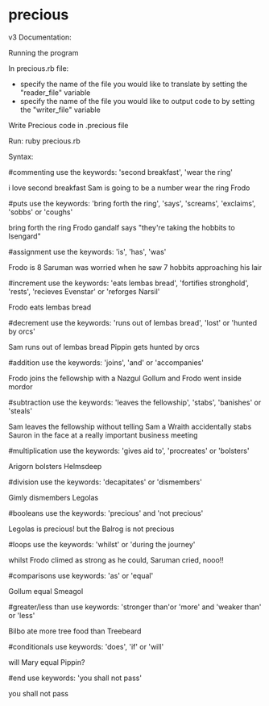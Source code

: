 # precious

v3 Documentation:

Running the program

In precious.rb file:
- specify the name of the file you would like to translate by setting the "reader_file" variable
- specify the name of the file you would like to output code to by setting the "writer_file" variable

Write Precious code in .precious file

Run: ruby precious.rb

Syntax:

#commenting
use the keywords: 'second breakfast', 'wear the ring'

i love second breakfast Sam is going to be a number
wear the ring Frodo

#puts
use the keywords: 'bring forth the ring', 'says', 'screams', 'exclaims', 'sobbs' or 'coughs'

bring forth the ring Frodo
gandalf says "they're taking the hobbits to Isengard"

#assignment
use the keywords: 'is', 'has', 'was'

Frodo is 8
Saruman was worried when he saw 7 hobbits approaching his lair

#increment
use the keywords: 'eats lembas bread', 'fortifies stronghold', 'rests', 'recieves Evenstar' or 'reforges Narsil'

Frodo eats lembas bread

#decrement
use the keywords: 'runs out of lembas bread', 'lost' or 'hunted by orcs'

Sam runs out of lembas bread
Pippin gets hunted by orcs

#addition
use the keywords: 'joins', 'and' or 'accompanies'

Frodo joins the fellowship with a Nazgul
Gollum and Frodo went inside mordor

#subtraction
use the keywords: 'leaves the fellowship', 'stabs', 'banishes' or 'steals'

Sam leaves the fellowship without telling Sam
a Wraith accidentally stabs Sauron in the face at a really important business meeting

#multiplication
use the keywords: 'gives aid to', 'procreates' or 'bolsters'

Arigorn bolsters Helmsdeep

#division
use the keywords: 'decapitates' or 'dismembers'

Gimly dismembers Legolas

#booleans
use the keywords: 'precious' and 'not precious'

Legolas is precious!
but the Balrog is not precious

#loops
use the keywords: 'whilst' or 'during the journey'

whilst Frodo climed as strong as he could, Saruman cried, nooo!!

#comparisons
use keywords: 'as' or 'equal'

Gollum equal Smeagol

#greater/less than
use keywords: 'stronger than'or 'more' and 'weaker than' or 'less'

Bilbo ate more tree food than Treebeard

#conditionals
use keywords: 'does', 'if' or 'will'

will Mary equal Pippin?

#end
use keywords: 'you shall not pass'

you shall not pass



